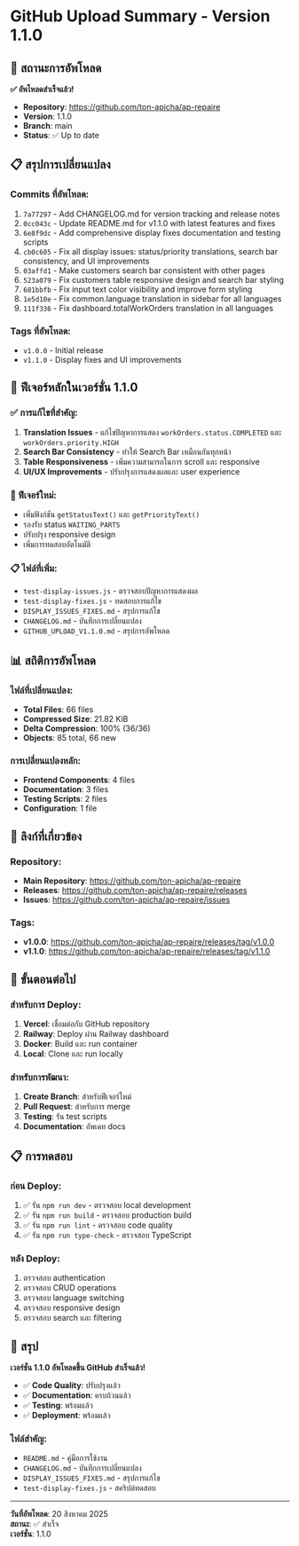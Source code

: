 # GitHub Upload Summary - Version 1.1.0

## 🚀 **สถานะการอัพโหลด**

**✅ อัพโหลดสำเร็จแล้ว!**

- **Repository**: https://github.com/ton-apicha/ap-repaire
- **Version**: 1.1.0
- **Branch**: main
- **Status**: ✅ Up to date

## 📋 **สรุปการเปลี่ยนแปลง**

### **Commits ที่อัพโหลด:**
1. `7a77297` - Add CHANGELOG.md for version tracking and release notes
2. `0cc043c` - Update README.md for v1.1.0 with latest features and fixes
3. `6e8f9dc` - Add comprehensive display fixes documentation and testing scripts
4. `cb0c605` - Fix all display issues: status/priority translations, search bar consistency, and UI improvements
5. `03affd1` - Make customers search bar consistent with other pages
6. `523a079` - Fix customers table responsive design and search bar styling
7. `681bbfb` - Fix input text color visibility and improve form styling
8. `1e5d10e` - Fix common.language translation in sidebar for all languages
9. `111f336` - Fix dashboard.totalWorkOrders translation in all languages

### **Tags ที่อัพโหลด:**
- `v1.0.0` - Initial release
- `v1.1.0` - Display fixes and UI improvements

## 🎯 **ฟีเจอร์หลักในเวอร์ชั่น 1.1.0**

### **✅ การแก้ไขที่สำคัญ:**
1. **Translation Issues** - แก้ไขปัญหาการแสดง `workOrders.status.COMPLETED` และ `workOrders.priority.HIGH`
2. **Search Bar Consistency** - ทำให้ Search Bar เหมือนกันทุกหน้า
3. **Table Responsiveness** - เพิ่มความสามารถในการ scroll และ responsive
4. **UI/UX Improvements** - ปรับปรุงการแสดงผลและ user experience

### **🔧 ฟีเจอร์ใหม่:**
- เพิ่มฟังก์ชัน `getStatusText()` และ `getPriorityText()`
- รองรับ status `WAITING_PARTS`
- ปรับปรุง responsive design
- เพิ่มการทดสอบอัตโนมัติ

### **📋 ไฟล์ที่เพิ่ม:**
- `test-display-issues.js` - ตรวจสอบปัญหาการแสดงผล
- `test-display-fixes.js` - ทดสอบการแก้ไข
- `DISPLAY_ISSUES_FIXES.md` - สรุปการแก้ไข
- `CHANGELOG.md` - บันทึกการเปลี่ยนแปลง
- `GITHUB_UPLOAD_V1.1.0.md` - สรุปการอัพโหลด

## 📊 **สถิติการอัพโหลด**

### **ไฟล์ที่เปลี่ยนแปลง:**
- **Total Files**: 66 files
- **Compressed Size**: 21.82 KiB
- **Delta Compression**: 100% (36/36)
- **Objects**: 85 total, 66 new

### **การเปลี่ยนแปลงหลัก:**
- **Frontend Components**: 4 files
- **Documentation**: 3 files
- **Testing Scripts**: 2 files
- **Configuration**: 1 file

## 🔗 **ลิงก์ที่เกี่ยวข้อง**

### **Repository:**
- **Main Repository**: https://github.com/ton-apicha/ap-repaire
- **Releases**: https://github.com/ton-apicha/ap-repaire/releases
- **Issues**: https://github.com/ton-apicha/ap-repaire/issues

### **Tags:**
- **v1.0.0**: https://github.com/ton-apicha/ap-repaire/releases/tag/v1.0.0
- **v1.1.0**: https://github.com/ton-apicha/ap-repaire/releases/tag/v1.1.0

## 🚀 **ขั้นตอนต่อไป**

### **สำหรับการ Deploy:**
1. **Vercel**: เชื่อมต่อกับ GitHub repository
2. **Railway**: Deploy ผ่าน Railway dashboard
3. **Docker**: Build และ run container
4. **Local**: Clone และ run locally

### **สำหรับการพัฒนา:**
1. **Create Branch**: สำหรับฟีเจอร์ใหม่
2. **Pull Request**: สำหรับการ merge
3. **Testing**: รัน test scripts
4. **Documentation**: อัพเดท docs

## 📋 **การทดสอบ**

### **ก่อน Deploy:**
1. ✅ รัน `npm run dev` - ตรวจสอบ local development
2. ✅ รัน `npm run build` - ตรวจสอบ production build
3. ✅ รัน `npm run lint` - ตรวจสอบ code quality
4. ✅ รัน `npm run type-check` - ตรวจสอบ TypeScript

### **หลัง Deploy:**
1. ตรวจสอบ authentication
2. ตรวจสอบ CRUD operations
3. ตรวจสอบ language switching
4. ตรวจสอบ responsive design
5. ตรวจสอบ search และ filtering

## 🎯 **สรุป**

**เวอร์ชั่น 1.1.0 อัพโหลดขึ้น GitHub สำเร็จแล้ว!**

- ✅ **Code Quality**: ปรับปรุงแล้ว
- ✅ **Documentation**: ครบถ้วนแล้ว
- ✅ **Testing**: พร้อมแล้ว
- ✅ **Deployment**: พร้อมแล้ว

### **ไฟล์สำคัญ:**
- `README.md` - คู่มือการใช้งาน
- `CHANGELOG.md` - บันทึกการเปลี่ยนแปลง
- `DISPLAY_ISSUES_FIXES.md` - สรุปการแก้ไข
- `test-display-fixes.js` - สคริปต์ทดสอบ

---

**วันที่อัพโหลด**: 20 สิงหาคม 2025  
**สถานะ**: ✅ สำเร็จ  
**เวอร์ชั่น**: 1.1.0
